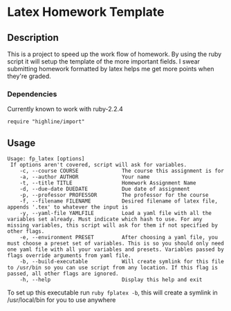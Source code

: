 # Latex Homework Template

## Description
This is a project to speed up the work flow of homework.
By using the ruby script it will setup the template of the more important fields.
I swear submitting homework formatted by latex helps me get more points when they're graded.

### Dependencies
Currently known to work with ruby-2.2.4

`require "highline/import"`

## Usage
```
Usage: fp_latex [options]
 If options aren't covered, script will ask for variables.
    -c, --course COURSE              The course this assignment is for
    -a, --author AUTHOR              Your name
    -t, --title TITLE                Homework Assignment Name
    -d, --due-date DUEDATE           Due date of assignment
    -p, --professor PROFESSOR        The professor for the course
    -f, --filename FILENAME          Desired filename of latex file, appends '.tex' to whatever the input is
    -y, --yaml-file YAMLFILE         Load a yaml file with all the variables set already. Must indicate which hash to use. For any missing variables, this script will ask for them if not specified by other flags.
    -e, --environment PRESET         After choosing a yaml file, you must choose a preset set of variables. This is so you should only need one yaml file with all your variables and presets. Variables passed by flags override arguments from yaml file.
    -b, --build-executable           Will create symlink for this file to /usr/bin so you can use script from any location. If this flag is passed, all other flags are ignored.
    -h, --help                       Display this help and exit
```

To set up this executable run `ruby fplatex -b`, this will create a symlink in /usr/local/bin for you to use anywhere
